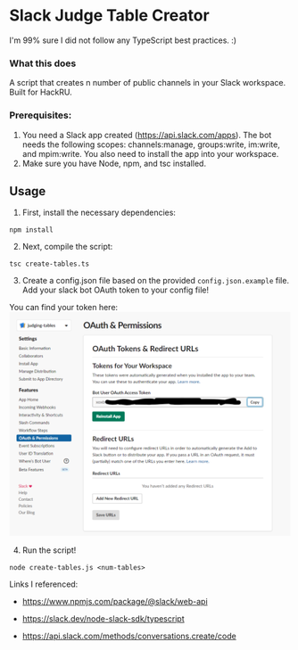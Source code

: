 # Slack Judge Table Creator

I'm 99% sure I did not follow any TypeScript best practices. :)

### What this does

A script that creates n number of public channels in your Slack workspace. Built for HackRU.

### Prerequisites:

1. You need a Slack app created (https://api.slack.com/apps). The bot needs the following scopes: channels:manage, groups:write, im:write, and mpim:write. You also need to install the app into your workspace.
2. Make sure you have Node, npm, and tsc installed.

## Usage

1. First, install the necessary dependencies:

```
npm install
```

2. Next, compile the script:

```
tsc create-tables.ts
```

3. Create a config.json file based on the provided `config.json.example` file. Add your slack bot OAuth token to your config file!

You can find your token here:
![](readme/bot-oath-token.png?raw=true)

4. Run the script!

```
node create-tables.js <num-tables>
```

Links I referenced:

- https://www.npmjs.com/package/@slack/web-api
- https://slack.dev/node-slack-sdk/typescript

- https://api.slack.com/methods/conversations.create/code

